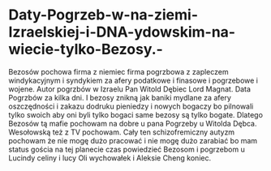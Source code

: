 # Daty-Pogrzeb-w-na-ziemi-Izraelskiej-i-DNA-ydowskim-na-wiecie-tylko-Bezosy.-
Bezosów pochowa firma z niemiec firma pogrzbowa z zapleczem windykacyjnym i syndykiem za afery podatkowe i finasowe i pogrzebowe i wojene. Autor pogrzbów w Izraelu Pan Witold Dębiec Lord Magnat. Data Pogrzbów za kilka dni. I bezosy znikną jak baniki mydlane za afery oszczędności i zakazu dodruku pieniedzy i nowych bogaczy bo pilnowali tylko swoich aby oni byli tylko bogaci same bezosy są tylko bogate. Dlatego Bezosów tą mafie pochowam na dobre u pana Pogrzeby u Witolda Dębca. Wesołowską też z TV pochowam. Cały ten schizofremiczny autyzm pochowam że nie mogę dużo pracować i nie mogę dużo zarabiać bo mam status gościa na tej planecie czas powiedzieć Bezosom i pogrzebom u Lucindy celiny i lucy Oli wychowałek i Aleksie Cheng koniec.  
